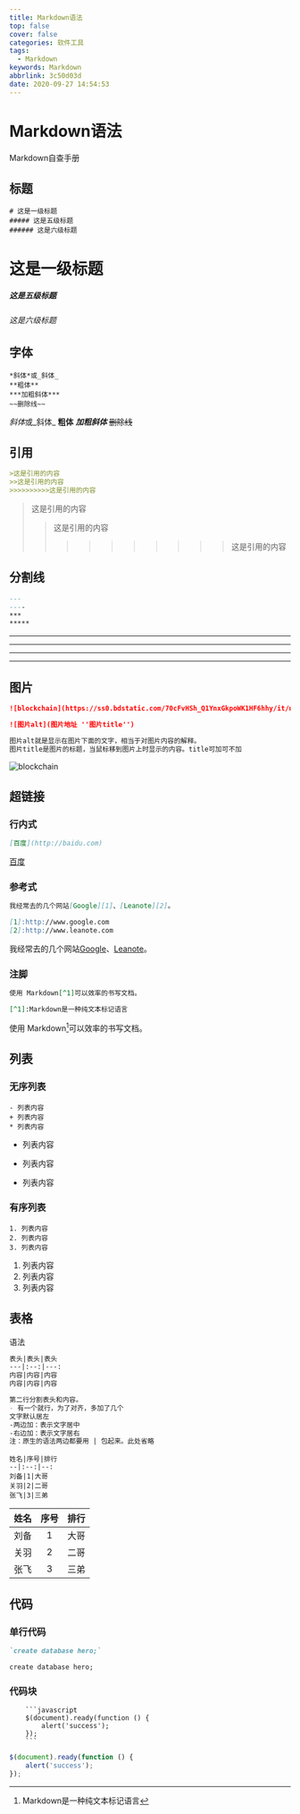 ```yaml
---
title: Markdown语法
top: false
cover: false
categories: 软件工具
tags:
  - Markdown
keywords: Markdown
abbrlink: 3c50d03d
date: 2020-09-27 14:54:53
---
```


# Markdown语法

Markdown自查手册

## 标题

```
# 这是一级标题
##### 这是五级标题
###### 这是六级标题
```
# 这是一级标题
##### 这是五级标题
###### 这是六级标题


## 字体

```
*斜体*或_斜体_
**粗体**
***加粗斜体***
~~删除线~~
```
*斜体*或_斜体_
**粗体**
***加粗斜体***
~~删除线~~

## 引用

```markdown
>这是引用的内容
>>这是引用的内容
>>>>>>>>>>这是引用的内容
```
>这是引用的内容
>>这是引用的内容
>>>>>>>>>>这是引用的内容

## 分割线
```markdown
---
----
***
*****
```
---
----
***
*****

## 图片
```markdown
![blockchain](https://ss0.bdstatic.com/70cFvHSh_Q1YnxGkpoWK1HF6hhy/it/u=702257389,1274025419&fm=27&gp=0.jpg)

![图片alt](图片地址 ''图片title'')

图片alt就是显示在图片下面的文字，相当于对图片内容的解释。
图片title是图片的标题，当鼠标移到图片上时显示的内容。title可加可不加
```
![blockchain](https://ss0.bdstatic.com/70cFvHSh_Q1YnxGkpoWK1HF6hhy/it/u=702257389,1274025419&fm=27&gp=0.jpg)

## 超链接

### 行内式

```markdown
[百度](http://baidu.com)
```
[百度](http://baidu.com)

### 参考式

```markdown
我经常去的几个网站[Google][1]、[Leanote][2]。

[1]:http://www.google.com 
[2]:http://www.leanote.com
```
我经常去的几个网站[Google][1]、[Leanote][2]。

[1]:http://www.google.com 
[2]:http://www.leanote.com

### 注脚

```markdown
使用 Markdown[^1]可以效率的书写文档。

[^1]:Markdown是一种纯文本标记语言
```
使用 Markdown[^1]可以效率的书写文档。

[^1]:Markdown是一种纯文本标记语言


## 列表

### 无序列表
```
- 列表内容
+ 列表内容
* 列表内容
```
- 列表内容
+ 列表内容
* 列表内容

### 有序列表
```
1. 列表内容
2. 列表内容
3. 列表内容
```
1. 列表内容
2. 列表内容
3. 列表内容

## 表格
语法
```markdown
表头|表头|表头
---|:--:|---:
内容|内容|内容
内容|内容|内容

第二行分割表头和内容。
- 有一个就行，为了对齐，多加了几个
文字默认居左
-两边加：表示文字居中
-右边加：表示文字居右
注：原生的语法两边都要用 | 包起来。此处省略
```
```
姓名|序号|排行
--|:--:|--:
刘备|1|大哥
关羽|2|二哥
张飞|3|三弟
```
姓名|序号|排行
--|:--:|--:
刘备|1|大哥
关羽|2|二哥
张飞|3|三弟

## 代码

### 单行代码
```markdown
`create database hero;`
```
`create database hero;`

### 代码块
```
    ```javascript
    $(document).ready(function () {
        alert('success');
    });
    ```
```

```javascript
$(document).ready(function () {
    alert('success');
});
```